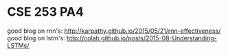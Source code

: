 # CSE 253 PA4 




good blog on rnn's: http://karpathy.github.io/2015/05/21/rnn-effectiveness/
good blog on lstm's: http://colah.github.io/posts/2015-08-Understanding-LSTMs/
